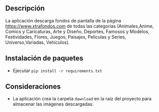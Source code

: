 
## Descripción
La aplicación descarga fondos de pantalla de la página https://www.xtrafondos.com de todas las categorías (Animales,Anime, Comics y Caricaturas, Arte y Diseño, Deportes, Famosos y Modelos, Festividades, Flores, Juegos, Paisajes, Peliculas y Series, Universo,Variadas, Vehículos).

## Instalación de paquetes
- Ejecutar `pip install -r requirements.txt`

## Consideraciones
* La aplicación crea la carpeta `download` en la raíz del proyecto para almacenar las imágenes descargadas.